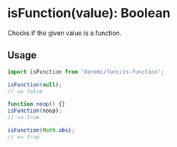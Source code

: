 # isFunction(value): Boolean

Checks if the given value is a function.

## Usage

```js
import isFunction from 'doremi/func/is-function';

isFunction(null);
// => false

function noop() {}
isFunction(noop);
// => true

isFunction(Math.abs);
// => true
```
